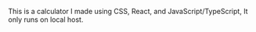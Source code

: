 This is a calculator I made using CSS, React, and JavaScript/TypeScript, It only runs on local host.
